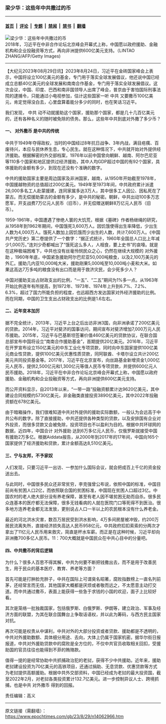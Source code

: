 ### 梁少华：这些年中共撒过的币

---

#### [首页](../../../..?n14062966) &nbsp;|&nbsp; [评论](../../../../../epoch-comment?n14062966) &nbsp;|&nbsp; [专题](../../../../../epoch-special?n14062966) &nbsp;|&nbsp; [禁闻](../../../../../epoch-news?n14062966) &nbsp;|&nbsp; [禁书](../../../../../books?n14062966) &nbsp;|&nbsp; [翻墙](https://github.com/gfw-breaker/nogfw/blob/master/README.md?n14062966)


<div><img alt="梁少华：这些年中共撒过的币" class="attachment-djy_600_400 size-djy_600_400 wp-post-image" src="https://i.epochtimes.com/assets/uploads/2018/09/GettyImages-1026648660-600x400.jpg"/>
<div class="caption">
 2018年，习近平在中非合作论坛北京峰会开幕式上称，中国愿以政府援助、金融机构和企业投融资等方式，再向非洲提供600亿美元支持。（LINTAO ZHANG/AFP/Getty Images)
</div></div><hr/><div class="post_content" id="artbody" itemprop="articleBody">
 <!-- article content begin -->
 <p>
  【大纪元2023年08月29日讯】2023年8月24日，习近平在金砖国家峰会上表示，中国将设立100亿美元的基金，专门用于落实全球发展倡议，他还说中国已经成立总额40亿美元的全球发展和南南合作基金，专门用于落实全球发展倡议。这次会议，中国、印度、巴西和南非国领导人出席了峰会，普京由于害怕国际刑事法院的逮捕令，只能通过小电视参加，估计这些国家一听
  <ok href="https://www.epochtimes.com/gb/tag/%E4%B8%AD%E5%85%B1.html">
   中共
  </ok>
  又要撒币100亿美元，肯定觉得没白去，心里盘算着能分多少的同时，也在笑话习近平。
 </p>
 <p>
  我们发现，
  <ok href="https://www.epochtimes.com/gb/tag/%E4%B8%AD%E5%85%B1.html">
   中共
  </ok>
  动不动就援助这个国家，援助那个国家，都是几十几百亿美元的，还有各种名义的随时被免除的债务。那么，这些年中共到底对外撒了多少币？
 </p>
 <h4>
  一、
  <ok href="https://www.epochtimes.com/gb/tag/%E5%AF%B9%E5%A4%96%E6%92%92%E5%B8%81.html">
   对外撒币
  </ok>
  是中共的传统
 </h4>
 <p>
  中共于1949年夺得政权，当时的中国经过8年抗日战争、3年内战，满目疮痍、百废待兴，本应与民休养生息，专心民生。就在这种情况下，中共就开始对外提供经济援助。根据解密的外交部档案，1976年以前中国曾向朝鲜、越南、阿尔巴尼亚等110多个国家和地区提供过经济援助，其中人均GDP超过中国的有92个国家，具体援助的金额有多少，到现在还没有个准确的数字。
 </p>
 <p>
  中共的援助国家主要是周边国家及非洲国家，越南，从1950年开始截至1978年，中国援越物资的总值超过200亿美元。1949年至1973年间，中共政府累计派遣26,000多名工人赴蒙援建，连同家属多达3万人，其中很多工人因公、因私死在了蒙古。而无偿援助蒙古的金额有多少，是中共的秘密。朝鲜，中共出动100多万志愿军，开支战费7万亿元人民币（旧币），并无偿赠送朝鲜8万亿元人民币（旧币）。
 </p>
 <p>
  1959-1961年，中国遭遇了惨绝人寰的大饥荒，根据《墓碑》作者杨继绳的研究，从1958年到1962年期间，中国饿死3,600万人。因饥饿使得出生率降低，少出生人数为4,000万人。饿死人数加上因饥饿而少出生的人数，共计7,600万人。《中国共产党历史》第二卷提供了一个数字：“据正式统计，1960年全国总人口比上年减少1,000万。”连刘少奇都喊出了“饿死这么多人，人相食，要上史书”的哀嚎。就是在这种极端困难下，中共也没有丝毫怜悯民众之心，仍然在继续大规模的
  <ok href="https://www.epochtimes.com/gb/tag/%E5%AF%B9%E5%A4%96%E6%8F%B4%E5%8A%A9.html">
   对外援助
  </ok>
  ，1960年年底，中国紧急援助阿尔巴尼亚50,000吨粮食，以及2,100万美元的外汇。援助几内亚10,000吨大米，援助刚果5,000吨至10,000吨小麦和大米。如果这高达7万多吨的粮食没有出口而是用于救济灾民，会少死多少人？
 </p>
 <p>
  中国对援助支出占财政支出的比例，“一五”、“二五”期间为1%多一点。从1963年开始比例逐年有所提高，到1972年、1973年、1974年上升到6.7%、7.2%、6.3%，超过了国力所能负担的程度，也远超西方发达国家对外经济援助的比例。而在同期，中国的卫生支出占财政支出的比例是1.6左右。
 </p>
 <h4>
  二、近年变本加厉
 </h4>
 <p>
  据不完全统计，2013年，习近平上台之后出访非洲3国，向非洲承诺了200亿美元的贷款。2014年，习近平对斐济的国事访问，期间宣布对斐济增加7,000万元人民币援助。2015年，习近平与巴基斯坦签署价值460亿美元的贷款协议，在联合国总部宣布中国将设立“南南合作援助基金”，首期提供20亿美元。2016年，习近平在开罗宣布设立150亿美元的中东工业化专项贷款，同时向中东国家提供100亿美元商业性贷款，提供100亿美元优惠性质贷款，同阿联酋、卡塔尔设立共计200亿美元共同投资基金等。2017年，习近平在北京宣布，向丝路基金新增资金1,000亿元人民币，提供2,500亿元和1,300亿元等值人民币专项贷款，并提供600亿元人民币援助。2018年，习近平在中非合作论坛北京峰会开幕式上称，中国愿以政府援助、金融机构和企业投融资等方式，再向非洲提供600亿美元支持。
 </p>
 <p>
  而公开资料显示，自2013年以来，“一带一路”投融资额累计达9620亿美元，其中建设合同规模约5730亿美元，非金融类直接投资3890亿美元，其中2022年投融资额在678亿美元。
 </p>
 <p>
  由于暗箱操作，我们很难知道中共对外提供的援助实际数额，一般认为会远高于中共公布的数字。除了直接援助，中共还提供各种类型的贷款，以及安排国有企业对外投资，而很多贷款又会被免除，投资项目也不以盈利为目的。根据中共环球网的数据，近四年，中国合计
  <ok href="https://www.epochtimes.com/gb/tag/%E5%AF%B9%E5%A4%96%E6%8F%B4%E5%8A%A9.html">
   对外援助
  </ok>
  达到6万多亿元人民币，仅俄罗斯就接受中国有援助2万多亿。根据Aiddata报告，从2000年到2017年的17年间，中国向165个国家提供了经济援助和贷款，累计金额高达8,510亿美元。
 </p>
 <h4>
  三、宁与友邦，不予家奴
 </h4>
 <p>
  人们发现，只要习近平一出访、一参加什么国际会议，就会把成百上千亿的资金投送出去。
 </p>
 <p>
  与此同时，中国很多民众还非常贫穷，李克强曾公布说，依照中国的标准，中国目前尚有贫困人口2亿，而依照联合国的贫困标准，中国现在贫困人口超过3亿。中国农村的老人绝大部分没有养老保障，甚至有老人因不堪贫困无助而自杀。很多民众连基本的医疗都无法保障，很多无钱看病的人就在医院门口等死得不到医治。很多地方连养老金都无法发放，更别说占人口一半以上的农民根本没有什么养老金。
 </p>
 <p>
  最近的河北洪水灾害，数百万居民受到洪水影响，4万多间房屋被冲毁，约200万居民流离失所，直接经济损失高达人民币958亿元，中共政府扣扣索索的分两次才拿出了11亿元人民币用来救灾，简直是杯水车薪。而正是在这种时候，习近平却向非洲撒700多亿人民币。11：700大概就是中国民众在中共心目中的分量吧。
 </p>
 <h4>
  四、中共撒币的背后逻辑
 </h4>
 <p>
  为什么？很多人百思不得其解，中共为何要不断把钱撒出去，而不是用于改善民生，用于民众的基本医疗、教育、养老等方面？
 </p>
 <p>
  首先可能是打肿脸充胖子，中共在国际上可谓臭名昭著，腐败指数榜上一直名列前茅，还经常言而无信，其他国家大概都是厌烦或者敬而远之，不太愿意主动打交道。而中共通过撒币，表面上能获得一些急于求钱的小国的欢迎，面子上比较好看。
 </p>
 <p>
  其次是笼络一批独裁国家，包括俄罗斯、白俄罗斯、伊朗等，建立政治、军事及经济方面的联盟，为其在联合国舞台上争取话语权，并以此为筹码，与西方民主国家对抗。
 </p>
 <p>
  再次可能是权贵从中谋利，中共对外的大部分投资或者贷款、援助都是不透明的，中共对外援助数额、具体细分用途、去向，大体上仍属于国家机密。据华尔街日报报道，中共对外援助贷款中的腐败是全方位的，不仅中共官员收取相关回扣，受援助国的官员往往也能得到不菲的贿赂款。
 </p>
 <p>
  值得一提的是经常协助中共抓捕政治犯的老挝，获得不少中共援助。近年来，援助老挝建设投资为70亿美元的高铁项目，还通过捐助、无息贷款、优惠贷款等方式为老挝提供高额援助。根据中共外交部资料，中国已经成为老挝的最大投资国，截至2022年2月，对老挝各类投资累计132.7亿美元。进一步控制异议人士、跨境抓捕，也是中共
  <ok href="https://www.epochtimes.com/gb/tag/%E5%AF%B9%E5%A4%96%E6%92%92%E5%B8%81.html">
   对外撒币
  </ok>
  得到的回报。
 </p>
 <p>
  责任编辑：高义
 </p>
 <!-- article content end -->
 <div id="below_article_ad">
 </div>
</div>


---

原文链接（需翻墙）：https://www.epochtimes.com/gb/23/8/29/n14062966.htm